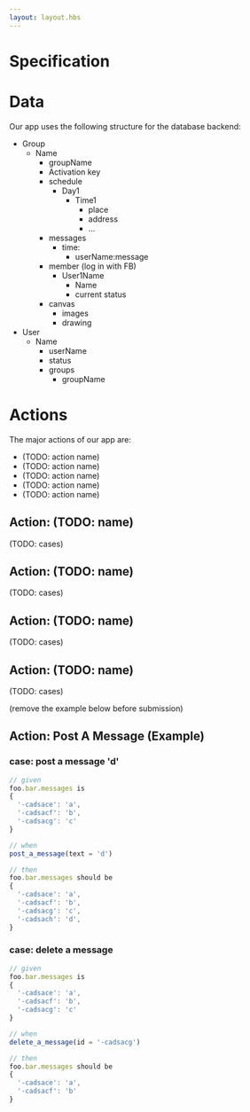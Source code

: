 ```yaml
---
layout: layout.hbs
---
```


# Specification

# Data

Our app uses the following structure for the database backend:

* Group
  * Name
    * groupName
    * Activation key
    * schedule
      * Day1
        * Time1
          * place 
          * address
          * ...
    * messages
      * time:
        * userName:message
    * member (log in with FB)
      * User1Name
        * Name 
        * current status
    * canvas
      * images
      * drawing
* User
  * Name
    * userName
    * status
    * groups
      * groupName 


# Actions

The major actions of our app are:
* (TODO: action name)
* (TODO: action name)
* (TODO: action name)
* (TODO: action name)
* (TODO: action name)

## Action: (TODO: name)

(TODO: cases)

## Action: (TODO: name)

(TODO: cases)

## Action: (TODO: name)

(TODO: cases)

## Action: (TODO: name)

(TODO: cases)




(remove the example below before submission)

## Action: Post A Message (Example)

### case: post a message 'd'

``` javascript
// given
foo.bar.messages is
{
  '-cadsace': 'a',
  '-cadsacf': 'b',
  '-cadsacg': 'c'
}

// when
post_a_message(text = 'd')

// then
foo.bar.messages should be
{
  '-cadsace': 'a',
  '-cadsacf': 'b',
  '-cadsacg': 'c',
  '-cadsach': 'd',
}
```

### case: delete a message

``` javascript
// given
foo.bar.messages is
{
  '-cadsace': 'a',
  '-cadsacf': 'b',
  '-cadsacg': 'c'
}

// when
delete_a_message(id = '-cadsacg')

// then
foo.bar.messages should be
{
  '-cadsace': 'a',
  '-cadsacf': 'b'
}
```
